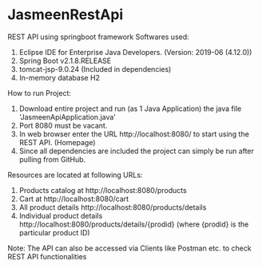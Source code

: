 # JasmeenRestApi
REST API using springboot framework
Softwares used:
1. Eclipse IDE for Enterprise Java Developers. (Version: 2019-06 (4.12.0))
2. Spring Boot v2.1.8.RELEASE
3. tomcat-jsp-9.0.24 (Included in dependencies)
4. In-memory database H2

How to run Project:
1. Download entire project and run (as 1 Java Application) the java file 'JasmeenApiApplication.java'
2. Port 8080 must be vacant.
3. In web browser enter the URL http://localhost:8080/ to start using the REST API. (Homepage)
4. Since all dependencies are included the project can simply be run after pulling from GitHub.

Resources are located at following URLs:
1. Products catalog at http://localhost:8080/products
2. Cart at http://localhost:8080/cart
3. All product details http://localhost:8080/products/details
4. Individual product details http://localhost:8080/products/details/{prodid}
   (where {prodid} is the particular product ID)

Note: The API can also be accessed via Clients like Postman etc. to check REST API functionalities

